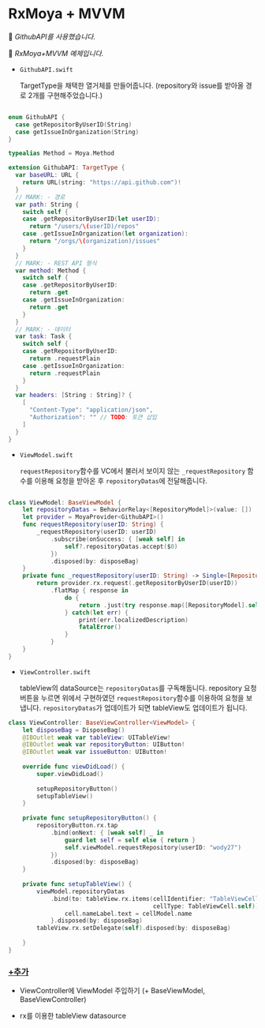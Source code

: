 # RxMoya + MVVM

🚀 *GithubAPI를 사용했습니다.*

🚀 *RxMoya+MVVM 예제입니다.*



- `GithubAPI.swift`

  TargetType을 채택한 열거체를 만들어줍니다. (repository와 issue를 받아올 경로 2개를 구현해주었습니다.)

```swift

enum GithubAPI {
  case getRepositorByUserID(String)
  case getIssueInOrganization(String)
}

typealias Method = Moya.Method

extension GithubAPI: TargetType {
  var baseURL: URL {
    return URL(string: "https://api.github.com")!
  }
  // MARK: - 경로
  var path: String {
    switch self {
    case .getRepositorByUserID(let userID):
      return "/users/\(userID)/repos"
    case .getIssueInOrganization(let organization):
      return "/orgs/\(organization)/issues"
    }
  }
  // MARK: - REST API 형식
  var method: Method {
    switch self {
    case .getRepositorByUserID:
      return .get
    case .getIssueInOrganization:
      return .get
    }
  }
  // MARK: - 데이터
  var task: Task {
    switch self {
    case .getRepositorByUserID:
      return .requestPlain
    case .getIssueInOrganization:
      return .requestPlain
    }
  }
  var headers: [String : String]? {
    [
      "Content-Type": "application/json",
      "Authorization": "" // TODO: 토큰 삽입
    ]
  }
}
```



- `ViewModel.swift`

  `requestRepository`함수를 VC에서 불러서 보이지 않는 `_requestRepository` 함수를 이용해 요청을 받아온 후 `repositoryDatas`에 전달해줍니다. 

```swift

class ViewModel: BaseViewModel {
    let repositoryDatas = BehaviorRelay<[RepositoryModel]>(value: [])
    let provider = MoyaProvider<GithubAPI>() 
    func requestRepository(userID: String) {
        _requestRepository(userID: userID)
            .subscribe(onSuccess: { [weak self] in
                self?.repositoryDatas.accept($0)
            })
            .disposed(by: disposeBag)
    }
    private func _requestRepository(userID: String) -> Single<[RepositoryModel]> {
        return provider.rx.request(.getRepositorByUserID(userID))
            .flatMap { response in
                do {
                    return .just(try response.map([RepositoryModel].self))
                } catch(let err) {
                    print(err.localizedDescription)
                    fatalError()
                }
            }
    }
}
```



- `ViewController.swift`

  tableView의 dataSource는 `repositoryDatas`를 구독해둡니다. repository 요청 버튼을 누르면 위에서 구현하였던 `requestRepository`함수를 이용하여 요청을 보냅니다. `repositoryDatas`가 업데이트가 되면 tableView도 업데이트가 됩니다.

```swift
class ViewController: BaseViewController<ViewModel> {
    let disposeBag = DisposeBag()
    @IBOutlet weak var tableView: UITableView!
    @IBOutlet weak var repositoryButton: UIButton!
    @IBOutlet weak var issueButton: UIButton!
    
    override func viewDidLoad() {
        super.viewDidLoad()
        
        setupRepositoryButton()
        setupTableView()
    }
    
    private func setupRepositoryButton() {
        repositoryButton.rx.tap
            .bind(onNext: { [weak self] _ in
                guard let self = self else { return }
                self.viewModel.requestRepository(userID: "wody27")
            })
            .disposed(by: disposeBag)
    }
    
    private func setupTableView() {
        viewModel.repositoryDatas
            .bind(to: tableView.rx.items(cellIdentifier: "TableViewCell",
                                         cellType: TableViewCell.self)) { row, cellModel, cell in
                cell.nameLabel.text = cellModel.name
            }.disposed(by: disposeBag)
        tableView.rx.setDelegate(self).disposed(by: disposeBag)
        
    }
}
```



### [+추가](https://github.com/wody27/moya-practice/blob/main/Docs/+more.md)

- ViewController에 ViewModel 주입하기 (+ BaseViewModel, BaseViewController) 

- rx를 이용한 tableView datasource


